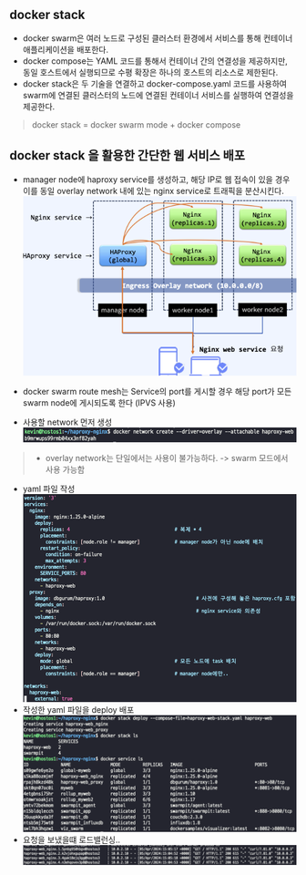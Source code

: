 ## docker stack
- docker swarm은 여러 노드로 구성된 클러스터 환경에서 서비스를 통해 컨테이너 애플리케이션을 배포한다.
- docker compose는 YAML 코드를 통해서 컨테이너 간의 연결성을 제공하지만, 동일 호스트에서 실행되므로 수평 확장은 하나의 호스트의 리소스로 제한된다.
- docker stack은 두 기술을 연결하고 docker-compose.yaml 코드를 사용하여 swarm에 연결된 클러스터의 노드에 연결된 컨테이너 서비스를 실행하여 연결성을 제공한다.
>  docker stack = docker swarm mode + docker compose

## docker stack 을 활용한 간단한 웹 서비스 배포
- manager node에 haproxy service를 생성하고, 해당 IP로 웹 접속이 있을 경우 이를 동일 overlay network 내에 있는 nginx service로 트래픽을 분산시킨다.  
![docker_stack_HAProxy_nginx](../docker_swarm/img/docker_stack_HAProxy_nginx.png)        

- docker swarm route mesh는 Service의 port를 게시할 경우 해당 port가 모든 swarm node에 게시되도록 한다 (IPVS 사용)  
- 사용할 network 먼저 생성    
![docker_stack_HAProxy_nginx_create_network](../docker_swarm/img/docker_stack_HAProxy_nginx_create_network.png)      
> - overlay network는 단일에서는 사용이 불가능하다. -> swarm 모드에서 사용 가능함
- yaml 파일 작성
![docker_stack_yaml](../docker_swarm/img/docker_stack_yaml.png)  
- 작성한 yaml 파일을 deploy 배포
![docker_stack_deploy](../docker_swarm/img/docker_stack_deploy.png)    
- 요청을 보냈을떄 로드밸런싱..
  ![load_balancing](../docker_swarm/img/load_balancing.png)    
